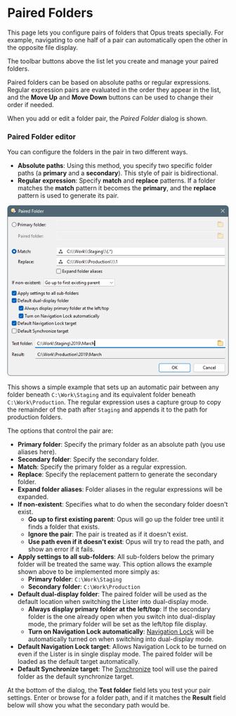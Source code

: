 # Paired Folders

This page lets you configure pairs of folders that Opus treats specially. For example, navigating to one half of a pair can automatically open the other in the opposite file display.

The toolbar buttons above the list let you create and manage your paired folders.

Paired folders can be based on absolute paths or regular expressions. Regular expression pairs are evaluated in the order they appear in the list, and the **Move Up** and **Move Down** buttons can be used to change their order if needed.

When you add or edit a folder pair, the *Paired Folder* dialog is shown.

### Paired Folder editor

You can configure the folders in the pair in two different ways.

- **Absolute paths**: Using this method, you specify two specific folder paths (a **primary** and a **secondary**). This style of pair is bidirectional.
- **Regular expression**: Specify **match** and **replace** patterns. If a folder matches the **match** pattern it becomes the **primary**, and the **replace** pattern is used to generate its pair.

![](/Manual/images/media/13/paired_folder.png)

This shows a simple example that sets up an automatic pair between any folder beneath `C:\Work\Staging` and its equivalent folder beneath `C:\Work\Production`. The regular expression uses a capture group to copy the remainder of the path after `Staging` and appends it to the path for production folders.

The options that control the pair are:

- **Primary folder**: Specify the primary folder as an absolute path (you use aliases here).
- **Secondary folder**: Specify the secondary folder.
- **Match**: Specify the primary folder as a regular expression.
- **Replace**: Specify the replacement pattern to generate the secondary folder.
- **Expand folder aliases**: Folder aliases in the regular expressions will be expanded.
- **If non-existent**: Specifies what to do when the secondary folder doesn't exist.
  - **Go up to first existing parent**: Opus will go up the folder tree until it finds a folder that exists.
  - **Ignore the pair**: The pair is treated as if it doesn't exist.
  - **Use path even if it doesn't exist**: Opus will try to read the path, and show an error if it fails.
- **Apply settings to all sub-folders**: All sub-folders below the primary folder will be treated the same way. This option allows the example shown above to be implemented more simply as:
  - **Primary folder**: `C:\Work\Staging`
  - **Secondary folder**: `C:\Work\Production`
- **Default dual-display folder**: The paired folder will be used as the default location when switching the Lister into dual-display mode.
  - **Always display primary folder at the left/top**: If the secondary folder is the one already open when you switch into dual-display mode, the primary folder will be set as the left/top file display.
  - **Turn on Navigation Lock automatically**: [Navigation Lock](/Manual/basic_concepts/the_lister/dual_display/navigation_lock.md) will be automatically turned on when switching into dual-display mode.
- **Default Navigation Lock target**: Allows Navigation Lock to be turned on even if the Lister is in single display mode. The paired folder will be loaded as the default target automatically.
- **Default Synchronize target**: The [Synchronize](/Manual/file_operations/copying_moving_and_deleting_files/copying_updated_files/synchronize.md) tool will use the paired folder as the default synchronize target.

At the bottom of the dialog, the **Test folder** field lets you test your pair settings. Enter or browse for a folder path, and if it matches the **Result** field below will show you what the secondary path would be.
